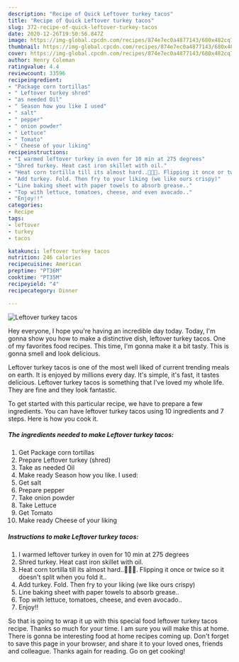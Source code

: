 ```yaml
---
description: "Recipe of Quick Leftover turkey tacos"
title: "Recipe of Quick Leftover turkey tacos"
slug: 372-recipe-of-quick-leftover-turkey-tacos
date: 2020-12-26T19:50:56.847Z
image: https://img-global.cpcdn.com/recipes/874e7ec0a4877143/680x482cq70/leftover-turkey-tacos-recipe-main-photo.jpg
thumbnail: https://img-global.cpcdn.com/recipes/874e7ec0a4877143/680x482cq70/leftover-turkey-tacos-recipe-main-photo.jpg
cover: https://img-global.cpcdn.com/recipes/874e7ec0a4877143/680x482cq70/leftover-turkey-tacos-recipe-main-photo.jpg
author: Henry Coleman
ratingvalue: 4.4
reviewcount: 33596
recipeingredient:
- "Package corn tortillas"
- " Leftover turkey shred"
- "as needed Oil"
- " Season how you like I used"
- " salt"
- " pepper"
- " onion powder"
- " Lettuce"
- " Tomato"
- " Cheese of your liking"
recipeinstructions:
- "I warmed leftover turkey in oven for 10 min at 275 degrees"
- "Shred turkey. Heat cast iron skillet with oil."
- "Heat corn tortilla till its almost hard..🤣🤣🤭. Flipping it once or twice so it doesn&#39;t split when you fold it.."
- "Add turkey. Fold. Then fry to your liking (we like ours crispy)"
- "Line baking sheet with paper towels to absorb grease.."
- "Top with lettuce, tomatoes, cheese, and even avocado.."
- "Enjoy!!"
categories:
- Recipe
tags:
- leftover
- turkey
- tacos

katakunci: leftover turkey tacos 
nutrition: 246 calories
recipecuisine: American
preptime: "PT36M"
cooktime: "PT35M"
recipeyield: "4"
recipecategory: Dinner

---
```



![Leftover turkey tacos](https://img-global.cpcdn.com/recipes/874e7ec0a4877143/680x482cq70/leftover-turkey-tacos-recipe-main-photo.jpg)

Hey everyone, I hope you're having an incredible day today. Today, I'm gonna show you how to make a distinctive dish, leftover turkey tacos. One of my favorites food recipes. This time, I'm gonna make it a bit tasty. This is gonna smell and look delicious.



Leftover turkey tacos is one of the most well liked of current trending meals on earth. It is enjoyed by millions every day. It's simple, it's fast, it tastes delicious. Leftover turkey tacos is something that I've loved my whole life. They are fine and they look fantastic.


To get started with this particular recipe, we have to prepare a few ingredients. You can have leftover turkey tacos using 10 ingredients and 7 steps. Here is how you cook it.

<!--inarticleads1-->

##### The ingredients needed to make Leftover turkey tacos:

1. Get Package corn tortillas
1. Prepare  Leftover turkey (shred)
1. Take as needed Oil
1. Make ready  Season how you like. I used:
1. Get  salt
1. Prepare  pepper
1. Take  onion powder
1. Take  Lettuce
1. Get  Tomato
1. Make ready  Cheese of your liking




<!--inarticleads2-->

##### Instructions to make Leftover turkey tacos:

1. I warmed leftover turkey in oven for 10 min at 275 degrees
1. Shred turkey. Heat cast iron skillet with oil.
1. Heat corn tortilla till its almost hard..🤣🤣🤭. Flipping it once or twice so it doesn&#39;t split when you fold it..
1. Add turkey. Fold. Then fry to your liking (we like ours crispy)
1. Line baking sheet with paper towels to absorb grease..
1. Top with lettuce, tomatoes, cheese, and even avocado..
1. Enjoy!!




So that is going to wrap it up with this special food leftover turkey tacos recipe. Thanks so much for your time. I am sure you will make this at home. There is gonna be interesting food at home recipes coming up. Don't forget to save this page in your browser, and share it to your loved ones, friends and colleague. Thanks again for reading. Go on get cooking!
